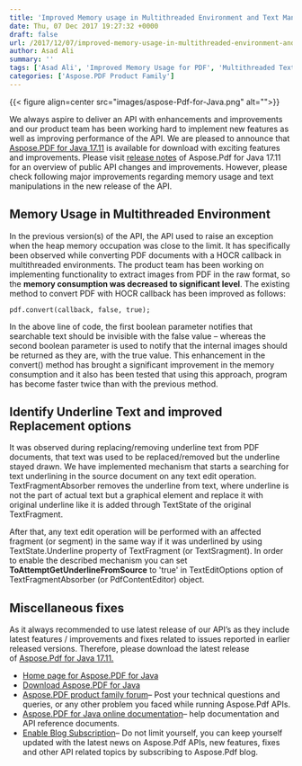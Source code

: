 ```yaml
---
title: 'Improved Memory usage in Multithreaded Environment and Text Manipulation'
date: Thu, 07 Dec 2017 19:27:32 +0000
draft: false
url: /2017/12/07/improved-memory-usage-in-multithreaded-environment-and-text-manipulation/
author: Asad Ali
summary: ''
tags: ['Asad Ali', 'Improved Memory Usage for PDF', 'Multithreaded Text Manipulation in PDF']
categories: ['Aspose.PDF Product Family']
---
```




{{< figure align=center src="images/aspose-Pdf-for-Java.png" alt="">}}


We always aspire to deliver an API with enhancements and improvements and our product team has been working hard to implement new features as well as improving performance of the API. We are pleased to announce that [Aspose.PDF for Java 17.11][1] is available for download with exciting features and improvements. Please visit [release notes][2] of Aspose.Pdf for Java 17.11 for an overview of public API changes and improvements. However, please check following major improvements regarding memory usage and text manipulations in the new release of the API.

## Memory Usage in Multithreaded Environment

In the previous version(s) of the API, the API used to raise an exception when the heap memory occupation was close to the limit. It has specifically been observed while converting PDF documents with a HOCR callback in multithreaded environments. The product team has been working on implementing functionality to extract images from PDF in the raw format, so the **memory consumption was decreased to significant level**. The existing method to convert PDF with HOCR callback has been improved as follows:

```
pdf.convert(callback, false, true);
```

In the above line of code, the first boolean parameter notifies that searchable text should be invisible with the false value – whereas the second boolean parameter is used to notify that the internal images should be returned as they are, with the true value. This enhancement in the convert() method has brought a significant improvement in the memory consumption and it also has been tested that using this approach, program has become faster twice than with the previous method.

## Identify Underline Text and improved Replacement options

It was observed during replacing/removing underline text from PDF documents, that text was used to be replaced/removed but the underline stayed drawn. We have implemented mechanism that starts a searching for text underlining in the source document on any text edit operation. TextFragmentAbsorber removes the underline from text, where underline is not the part of actual text but a graphical element and replace it with original underline like it is added through TextState of the original TextFragment.

After that, any text edit operation will be performed with an affected fragment (or segment) in the same way if it was underlined by using TextState.Underline property of TextFragment (or TextSragment). In order to enable the described mechanism you can set **ToAttemptGetUnderlineFromSource** to 'true' in TextEditOptions option of TextFragmentAbsorber (or PdfContentEditor) object.

## Miscellaneous fixes

As it always recommended to use latest release of our API’s as they include latest features / improvements and fixes related to issues reported in earlier released versions. Therefore, please download the latest release of [Aspose.Pdf for Java 17.11.][3]

*   [Home page for Aspose.PDF for Java][4]
*   [Download Aspose.PDF for Java][5]
*   [Aspose.PDF product family forum][6]– Post your technical questions and queries, or any other problem you faced while running Aspose.Pdf APIs.
*   [Aspose.PDF for Java online documentation][7]– help documentation and API reference documents.
*   [Enable Blog Subscription][8]– Do not limit yourself, you can keep yourself updated with the latest news on Aspose.Pdf APIs, new features, fixes and other API related topics by subscribing to Aspose.Pdf blog.



[1]: http://maven.aspose.com/artifactory/simple/ext-release-local/com/aspose/aspose-pdf/17.11/
[2]: https://docs.aspose.com/display/pdfjava/Aspose.Pdf+for+Java+17.11+Release+Notes
[3]: http://maven.aspose.com/artifactory/simple/ext-release-local/com/aspose/aspose-pdf/17.11/
[4]: https://products.aspose.com/pdf/java
[5]: http://maven.aspose.com/artifactory/simple/ext-release-local/com/aspose/aspose-pdf/17.11/
[6]: https://forum.aspose.com/c/pdf
[7]: https://docs.aspose.com/display/pdfjava/Home
[8]: https://blog.aspose.com/category/aspose-products/aspose-pdf-product-family/




